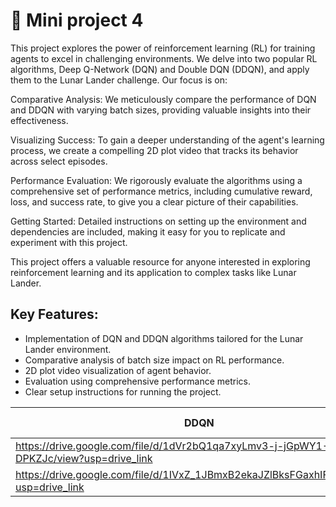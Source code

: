 # 📙 Mini project 4

This project explores the power of reinforcement learning (RL) for training agents to excel in challenging environments. We delve into two popular RL algorithms, Deep Q-Network (DQN) and Double DQN (DDQN), and apply them to the Lunar Lander challenge. Our focus is on:

Comparative Analysis: We meticulously compare the performance of DQN and DDQN with varying batch sizes, providing valuable insights into their effectiveness.

Visualizing Success: To gain a deeper understanding of the agent's learning process, we create a compelling 2D plot video that tracks its behavior across select episodes.

Performance Evaluation: We rigorously evaluate the algorithms using a comprehensive set of performance metrics, including cumulative reward, loss, and success rate, to give you a clear picture of their capabilities.

Getting Started: Detailed instructions on setting up the environment and dependencies are included, making it easy for you to replicate and experiment with this project.

This project offers a valuable resource for anyone interested in exploring reinforcement learning and its application to complex tasks like Lunar Lander.

## Key Features:

- Implementation of DQN and DDQN algorithms tailored for the Lunar Lander environment.
- Comparative analysis of batch size impact on RL performance.
- 2D plot video visualization of agent behavior.
- Evaluation using comprehensive performance metrics.
- Clear setup instructions for running the project.

| DDQN | DQN | Mini Batch | Episod number | 
|---|---|---|---|
| https://drive.google.com/file/d/1dVr2bQ1qa7xyLmv3-j-jGpWY1-DPKZJc/view?usp=drive_link |  https://drive.google.com/file/d/1_c18zyhfs1szFo7aqOWKwlgJ3nlm9T3n/view?usp=drive_link|  128 |  250 | 
| https://drive.google.com/file/d/1IVxZ_1JBmxB2ekaJZlBksFGaxhIFaphP/view?usp=drive_link |  https://drive.google.com/file/d/1tuq2eZ3pUOMae5hNUsL2Tzi27xFghH1v/view?usp=drive_link| 64 | 100 |
